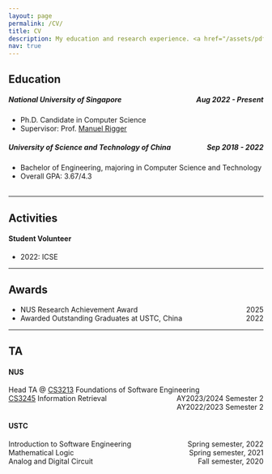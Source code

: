 ```yaml
---
layout: page
permalink: /CV/
title: CV
description: My education and research experience. <a href="/assets/pdf/CV.pdf" target="_blank" rel="noopener noreferrer" download>[pdf]</a>
nav: true
---
```


## Education

##### National University of Singapore <span style="float:right;">Aug 2022 - Present</span>

- Ph.D. Candidate in Computer Science
- Supervisor: Prof. <a href="https://www.manuelrigger.at/">Manuel Rigger</a>


##### University of Science and Technology of China <span style="float:right;">Sep 2018 - 2022</span>

- Bachelor of Engineering, majoring in Computer Science and Technology
- Overall GPA: 3.67/4.3
<br/><br/>

<!-- ### Experience -->

<!-- <h5 class="category"> Bachelor Thesis (In progress) <span style="float:right;">Oct 2021 - Present</span> </h5>

- Study of Membership Inference Attack on Deep Learning Models
- Supervisor: Prof. <a href="https://sunjun.site/">Jun Sun</a> at Singapore Management University and Prof. <a href="https://yinxingxue.github.io/">Yinxing Xue</a> at USTC
- Develop tools and methods to bound the accuracy of membership inference attack. Aim to verify the difference of output distribution of models trained by adjacent datasets is less than the threshold. Use influence function to measure the influence of training samples on the model, and use attack
accuracy as a criterion to measure the risk of training samples.

<h5 class="category">  Summer Research Intern <span style="float:right;">July 2021 - Aug 2021</span></h5>

- Evaluation of an HTAP database
- Supervisor: Prof. <a href="https://i.cs.hku.hk/~heming/">Heming Cui</a> at HKU
- Deploy an HTAP database system (TKDE18’-Janus) on the servers, and test on the YCSB benchmark and CH-benchmark. Implement a new client for CH-benchmark, sending transactions to row and column servers.


<h5 class="category">  Innovation Course Project <span style="float:right;">Sep 2020 - Jan 2021</span></h5>

- Cminus-F builder -- Course project of Principles and Techniques of Compiler.
- Instructor: Prof. <a href="http://staff.ustc.edu.cn/~chengli7/">Cheng Li</a> at USTC
- Complete a cminus-f compiler using flex and bison, including the kernel function of a compiler front-end, and some optimization, e.g. const propagation. Finish extra optimization tasks, e.g. dynamic dead code elimination.


<h5 class="category">  Undergraduate Research Program <span style="float:right;">June 2020 - Sep 2020</span></h5>

- Study influencing factors of neural network pruning strategy
- Supervisor: Prof. <a href="http://staff.ustc.edu.cn/~bhua/">Bei Hua</a> at USTC
- Based on a mainstream model (YOLOv3) in object detection research, reproduce a pruning method (Network Slimming) and train new pruned models on different datasets. Choose 3 datasets of different degrees of complexity, and study the influence of datasets on pruning strategies for object detection task.
<br/><br/> -->

----

## Activities

#### Student Volunteer

- 2022: ICSE

----

## Awards

- NUS Research Achievement Award <span style="float:right;">2025</span>
- Awarded Outstanding Graduates at USTC, China <span style="float:right;">2022</span>

----

## TA


#### NUS

<div class="category">  Head TA @ <a href="https://nusmods.com/courses/CS3213/foundations-of-software-engineering">CS3213</a> Foundations of Software Engineering <span style="float:right;"> AY2023/2024 Semester 2</span></div>

<div class="category">  <a href="https://nusmods.com/courses/CS3245/information-retrieval">CS3245</a> Information Retrieval <span style="float:right;"> AY2022/2023 Semester 2</span></div>

<br>

#### USTC

<div class="category">  Introduction to Software Engineering <span style="float:right;">Spring semester, 2022</span></div>

<div class="category">  Mathematical Logic <span style="float:right;">Spring semester, 2021</span></div>

<div class="category">  Analog and Digital Circuit <span style="float:right;">Fall semester, 2020</span></div>
